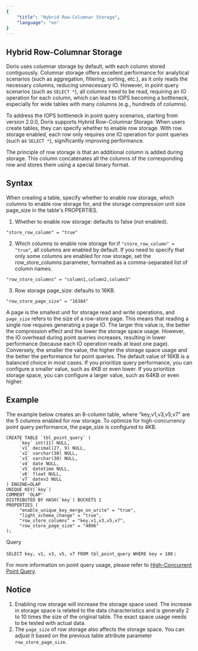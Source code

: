 ```yaml
---
{
    "title": "Hybrid Row-Columnar Storage",
    "language": "en"
}
---
```


<!-- 
Licensed to the Apache Software Foundation (ASF) under one
or more contributor license agreements.  See the NOTICE file
distributed with this work for additional information
regarding copyright ownership.  The ASF licenses this file
to you under the Apache License, Version 2.0 (the
"License"); you may not use this file except in compliance
with the License.  You may obtain a copy of the License at

  http://www.apache.org/licenses/LICENSE-2.0

Unless required by applicable law or agreed to in writing,
software distributed under the License is distributed on an
"AS IS" BASIS, WITHOUT WARRANTIES OR CONDITIONS OF ANY
KIND, either express or implied.  See the License for the
specific language governing permissions and limitations
under the License.
-->

## Hybrid Row-Columnar Storage

Doris uses columnar storage by default, with each column stored contiguously. Columnar storage offers excellent performance for analytical scenarios (such as aggregation, filtering, sorting, etc.), as it only reads the necessary columns, reducing unnecessary IO. However, in point query scenarios (such as `SELECT *`), all columns need to be read, requiring an IO operation for each column, which can lead to IOPS becoming a bottleneck, especially for wide tables with many columns (e.g., hundreds of columns).

To address the IOPS bottleneck in point query scenarios, starting from version 2.0.0, Doris supports Hybrid Row-Columnar Storage. When users create tables, they can specify whether to enable row storage. With row storage enabled, each row only requires one IO operation for point queries (such as `SELECT *`), significantly improving performance.

The principle of row storage is that an additional column is added during storage. This column concatenates all the columns of the corresponding row and stores them using a special binary format.

## Syntax

When creating a table, specify whether to enable row storage, which columns to enable row storage for, and the storage compression unit size page_size in the table's PROPERTIES.

1. Whether to enable row storage: defaults to false (not enabled).
``` 
"store_row_column" = "true"
```

2. Which columns to enable row storage for:if `"store_row_column" = "true"`, all columns are enabled by default. If you need to specify that only some columns are enabled for row storage, set the row_store_columns parameter, formatted as a comma-separated list of column names.
``` 
"row_store_columns" = "column1,column2,column3"
```

3. Row storage page_size: defaults to 16KB.
``` 
"row_store_page_size" = "16384"
```

A page is the smallest unit for storage read and write operations, and `page_size` refers to the size of a row-store page. This means that reading a single row requires generating a page IO. The larger this value is, the better the compression effect and the lower the storage space usage. However, the IO overhead during point queries increases, resulting in lower performance (because each IO operation reads at least one page). Conversely, the smaller the value, the higher the storage space usage and the better the performance for point queries. The default value of 16KB is a balanced choice in most cases. If you prioritize query performance, you can configure a smaller value, such as 4KB or even lower. If you prioritize storage space, you can configure a larger value, such as 64KB or even higher.


## Example

The example below creates an 8-column table, where "key,v1,v3,v5,v7" are the 5 columns enabled for row storage. To optimize for high-concurrency point query performance, the page_size is configured to 4KB.

``` 
CREATE TABLE `tbl_point_query` (
     `key` int(11) NULL,
     `v1` decimal(27, 9) NULL,
     `v2` varchar(30) NULL,
     `v3` varchar(30) NULL,
     `v4` date NULL,
     `v5` datetime NULL,
     `v6` float NULL,
     `v7` datev2 NULL
) ENGINE=OLAP
UNIQUE KEY(`key`)
COMMENT 'OLAP'
DISTRIBUTED BY HASH(`key`) BUCKETS 1
PROPERTIES (
     "enable_unique_key_merge_on_write" = "true",
     "light_schema_change" = "true",
     "row_store_columns" = "key,v1,v3,v5,v7",
     "row_store_page_size" = "4096"
);
```

Query
```
SELECT key, v1, v3, v5, v7 FROM tbl_point_query WHERE key = 100；
```

For more information on point query usage, please refer to [High-Concurrent Point Query](../query-acceleration/high-concurrent-point-query).


## Notice

1. Enabling row storage will increase the storage space used. The increase in storage space is related to the data characteristics and is generally 2 to 10 times the size of the original table. The exact space usage needs to be tested with actual data.
2. The `page_size` of row storage also affects the storage space. You can adjust it based on the previous table attribute parameter `row_store_page_size`.
